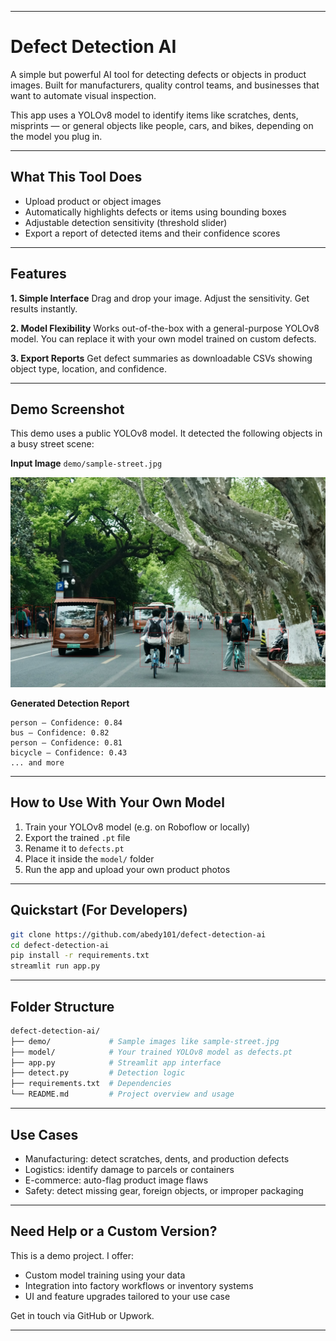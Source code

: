 
---

# Defect Detection AI

A simple but powerful AI tool for detecting defects or objects in product images. Built for manufacturers, quality control teams, and businesses that want to automate visual inspection.

This app uses a YOLOv8 model to identify items like scratches, dents, misprints — or general objects like people, cars, and bikes, depending on the model you plug in.

---

## What This Tool Does

* Upload product or object images
* Automatically highlights defects or items using bounding boxes
* Adjustable detection sensitivity (threshold slider)
* Export a report of detected items and their confidence scores

---

## Features

**1. Simple Interface**
Drag and drop your image. Adjust the sensitivity. Get results instantly.

**2. Model Flexibility**
Works out-of-the-box with a general-purpose YOLOv8 model. You can replace it with your own model trained on custom defects.

**3. Export Reports**
Get defect summaries as downloadable CSVs showing object type, location, and confidence.

---

## Demo Screenshot

This demo uses a public YOLOv8 model. It detected the following objects in a busy street scene:

**Input Image**
`demo/sample-street.jpg`

![Sample Detection](demo/sample-street-detected.jpg)

**Generated Detection Report**

```
person – Confidence: 0.84  
bus – Confidence: 0.82  
person – Confidence: 0.81  
bicycle – Confidence: 0.43  
... and more
```

---

## How to Use With Your Own Model

1. Train your YOLOv8 model (e.g. on Roboflow or locally)
2. Export the trained `.pt` file
3. Rename it to `defects.pt`
4. Place it inside the `model/` folder
5. Run the app and upload your own product photos

---

## Quickstart (For Developers)

```bash
git clone https://github.com/abedy101/defect-detection-ai
cd defect-detection-ai
pip install -r requirements.txt
streamlit run app.py
```

---

## Folder Structure

```bash
defect-detection-ai/
├── demo/             # Sample images like sample-street.jpg
├── model/            # Your trained YOLOv8 model as defects.pt
├── app.py            # Streamlit app interface
├── detect.py         # Detection logic
├── requirements.txt  # Dependencies
└── README.md         # Project overview and usage
```

---

## Use Cases

* Manufacturing: detect scratches, dents, and production defects
* Logistics: identify damage to parcels or containers
* E-commerce: auto-flag product image flaws
* Safety: detect missing gear, foreign objects, or improper packaging

---

## Need Help or a Custom Version?

This is a demo project. I offer:

* Custom model training using your data
* Integration into factory workflows or inventory systems
* UI and feature upgrades tailored to your use case

Get in touch via GitHub or Upwork.

---


